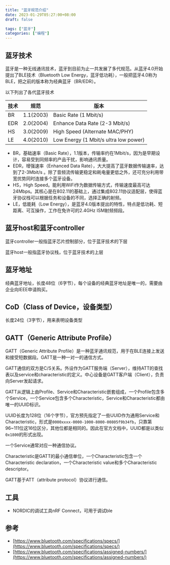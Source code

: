 ```yaml
---
title: "蓝牙规范介绍"
date: 2023-01-29T05:27:00+08:00
draft: false

tags: ["蓝牙"]
categories: ["编程"]
---
```


## 蓝牙技术

蓝牙是一种无线通讯技术，蓝牙到目前为止一共发展了多代规范。从蓝牙4.0开始提出了BLE技术（Bluetooth Low Energy，蓝牙低功耗），一般把蓝牙4.0称为BLE，把之前的版本称为经典蓝牙（BR/EDR）。

以下列出了各代蓝牙技术

|技术|规范|版本|
|---|---|---|
|BR|1.1(2003)|Basic Rate (1 Mbit/s)|
|EDR|2.0(2004)|Enhance Data Rate (2-3 Mbit/s)|
|HS|3.0(2009)|High Speed (Alternate MAC/PHY)|
|LE|4.0(2010)|Low Energy (1 Mbit/s ultra low power)|

- BR，基础速率（Basic Rate），1.1版本，传输率约在1Mbit/s，因为是早期设计，容易受到同频率的产品干扰，影响通讯质量。
- EDR，增强速率（Enhanced Data Rate），大大提高了蓝牙数据传输速率，达到了2-3Mbit/s 。除了音频流传输更稳定和耗电量更低之外，还可充分利用带宽优势同时连接多个蓝牙设备。
- HS，High Speed。能利用WiFi作为数据传输方式，传输速度最高可达24Mbps。其核心是在802.11的基础上，通过集成802.11协议适配层，使得蓝牙协议栈可以根据任务和设备的不同，选择正确的射频。
- LE，低能耗（Low Energy），是蓝牙4.0版本提出的特性，特点是低功耗、短距离、可互操作，工作在免许可的2.4GHz ISM射频频段。

## 蓝牙host和蓝牙controller

蓝牙controller一般指蓝牙芯片控制部分，位于蓝牙技术的下层

蓝牙host一般指蓝牙协议栈，位于蓝牙技术的上层

## 蓝牙地址

经典蓝牙地址，长度48位（6字节），每个设备的经典蓝牙地址是唯一的，需要由企业向IEEE申请购买。

## CoD（Class of Device，设备类型）

长度24位（3字节），用来表明设备类型

## GATT（Generic Attribute Profile）

GATT（Generic Attribute Profile）是一种蓝牙通讯规范，用于在BLE连接上发送和接受短数据段。GATT是一种一对一的通信方式。

GATT通信的双方是C/S关系。外设作为GATT服务端（Server），维持ATT的查找表以及service和characteristic的定义。中心设备是GATT客户端（Client），负责向Server发起请求。

GATT从逻辑上由Profile、Service和Characteristic嵌套组成，一个Profile包含多个Service，一个Service包含多个Characteristic，Service和Characteristic都由唯一的UUID标识。

UUID长度为128位（16个字节），官方预先指定了一些UUID作为通用Service和Characteristic，形式是`0000xxxx-0000-1000-8000-00805f9b34fb`，只靠第96~111位这16位区分，其他位都是相同的。因此在官方文档中，UUID都是以类似`0x1800`的形式出现。

一个Service通常对应一种通信协议。

Characteristic是GATT的最小通信单位，一个Characteristic包含一个Characteristic declaration，一个Characteristic value和多个Characteristic descriptor。

GATT基于ATT（attribute protocol）协议进行通信。

## 工具

- NORDIC的调试工具nRF Connect，可用于调试ble

## 参考

- [https://www.bluetooth.com/specifications/specs/](https://www.bluetooth.com/specifications/specs/)
- [https://www.bluetooth.com/specifications/assigned-numbers/](https://www.bluetooth.com/specifications/assigned-numbers/)